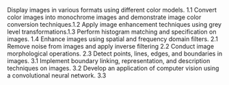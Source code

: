 Display images in various formats using different color models. 1.1
Convert color images into monochrome images and demonstrate image color conversion techniques.1.2
Apply image enhancement techniques using grey level transformations.1.3
Perform histogram matching and specification on images. 1.4
Enhance images using spatial and frequency domain filters. 2.1
Remove noise from images and apply inverse filtering 2.2
Conduct image morphological operations. 2.3
Detect points, lines, edges, and boundaries in images. 3.1
Implement boundary linking, representation, and description   techniques on images. 3.2
Develop an application of computer vision using a convolutional neural network. 3.3
